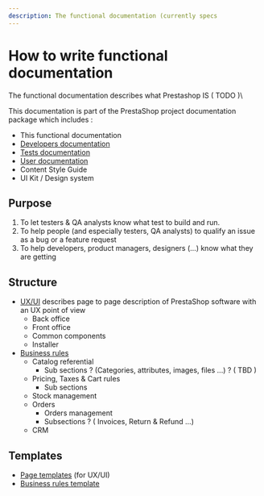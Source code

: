 ```yaml
---
description: The functional documentation (currently specs
---
```


# How to write functional documentation

The functional documentation describes what Prestashop IS ( TODO )\\

This documentation is part of the PrestaShop project documentation package which includes :

* This functional documentation
* [Developers documentation](https://devdocs.prestashop.com)
* [Tests documentation](https://build.prestashop.com/test-scenarios/)
* [User documentation](https://app.gitbook.com/o/-MAz0PPl5s9ulE9xyliu/s/tBUT2FaUMQ8aGrzosLWv/)
* Content Style Guide
* UI Kit / Design system

## Purpose

1. To let testers & QA analysts know what test to build and run.
2. To help people (and especially testers, QA analysts) to qualify an issue as a bug or a feature request
3. To help developers, product managers, designers (...) know what they are getting

## Structure

* [UX/UI](../ux-ui/) describes page to page description of PrestaShop software with an UX point of view
  * Back office
  * Front office
  * Common components
  * Installer
* [Business rules](../business-rules/)
  * Catalog referential
    * Sub sections ? (Categories, attributes, images, files ...) ? ( TBD )
  * Pricing, Taxes & Cart rules
    * Sub sections
  * Stock management
  * Orders
    * Orders management
    * Subsections ? ( Invoices, Return & Refund ...)
  * CRM

## Templates

* [Page templates](templates/page-template.md) (for UX/UI)
* [Business rules template](../../functionnal-documentation/how-to-write-functional-documentation/broken-reference/)
